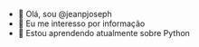 - 👋 Olá, sou @jeanpjoseph
- 👀 Eu me interesso por informação
- 🌱 Estou aprendendo atualmente sobre Python

<!---
jeanpjoseph/jeanpjoseph is a ✨ special ✨ repository because its `README.md` (this file) appears on your GitHub profile.
You can click the Preview link to take a look at your changes.


